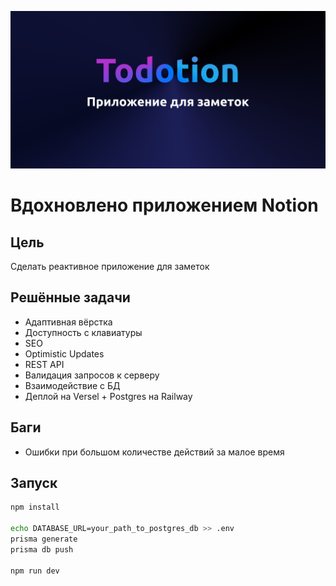 ![](/public/og.jpg)

# Вдохновлено приложением Notion

## Цель

Сделать реактивное приложение для заметок

## Решённые задачи

- Адаптивная вёрстка
- Доступность с клавиатуры
- SEO
- Optimistic Updates
- REST API
- Валидация запросов к серверу
- Взаимодействие с БД
- Деплой на Versel + Postgres на Railway

## Баги

- Ошибки при большом количестве действий за малое время

## Запуск

```sh
npm install

echo DATABASE_URL=your_path_to_postgres_db >> .env
prisma generate
prisma db push

npm run dev
```
